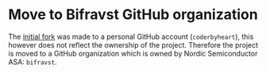 # Move to Bifravst GitHub organization

The [initial fork](./001-why-fork.md) was made to a personal GitHub account
(`coderbyheart`), this however does not reflect the ownership of the project.
Therefore the project is moved to a GitHub organization which is owned by Nordic
Semiconductor ASA: `bifravst`.
